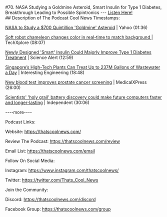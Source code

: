 #70. NASA Studying a Goldmine Asteroid, Smart Insulin for Type 1 Diabetes, Breakthrough Leading to Possible Spintronics
        ---
        [Listen Here!](https://thatscoolnews.podbean.com/e/70-nasa-studying-a-goldmine-asteroid-smart-insulin-for-type-1-diabetes-breakthrough-leading-to-possible-spintronics/) \
        ## Description of The Podcast
        Cool News Timestamps:
<p><a href='https://www.yahoo.com/lifestyle/nasa-study-700-quintillion-goldmine-183007872.html'>NASA to Study a $700 Quintillion 'Goldmine' Asteroid</a> | Yahoo (01:36)</p>

<p><a href='https://techxplore.com/news/2021-08-soft-robot-chameleon-real-time-background.html'>Soft robot chameleon changes color in real-time to match background </a>| TechXplore (08:07)</p>

<p><a href='https://www.sciencealert.com/a-new-kind-of-smart-insulin-could-help-diabetics-avoid-the-risks-of-low-blood-sugar-levels'>Newly Designed 'Smart' Insulin Could Majorly Improve Type 1 Diabetes Treatment</a> | Science Alert (12:59)</p>

<p><a href='https://interestingengineering.com/singapores-high-tech-plants-can-treat-up-to-237m-gallons-of-wastewater-a-day'>Singapore’s High-Tech Plants Can Treat Up to 237M Gallons of Wastewater a Day</a> | Interesting Engineering (18:48)</p>

<p><a href='https://medicalxpress.com/news/2021-08-blood-prostate-cancer-screening.html'>New blood test improves prostate cancer screening</a> | MedicalXPress  (26:00)</p>

<p><a href='https://www.independent.co.uk/life-style/gadgets-and-tech/battery-holy-grail-computer-faster-discovery-b1901287.html'>Scientists' 'holy grail' battery discovery could make future computers faster and longer-lasting</a> | Independent (30:06)</p>

<p>----more----</p>

Podcast Links:
<p style="text-align:left;">Website: <a href='https://thatscoolnews.com/'>https://thatscoolnews.com/</a></p>

<p style="text-align:left;">Review The Podcast: <a href='https://thatscoolnews.com/review/'>https://thatscoolnews.com/review</a></p>

<p style="text-align:left;">Email List: <a href='https://thatscoolnews.com/email/'>https://thatscoolnews.com/email</a></p>

Follow On Social Media:
<p style="text-align:left;">Instagram: <a href='https://www.instagram.com/thatscoolnews/'>https://www.instagram.com/thatscoolnews/ </a></p>

<p style="text-align:left;">Twitter: <a href='https://twitter.com/Thats_Cool_News'>https://twitter.com/Thats_Cool_News</a> </p>

Join the Community:
<p style="text-align:left;">Discord: <a href='https://thatscoolnews.com/discord'>https://thatscoolnews.com/discord</a></p>

<p style="text-align:left;">Facebook Group: <a href='https://thatscoolnews.com/group'>https://thatscoolnews.com/group</a></p>
